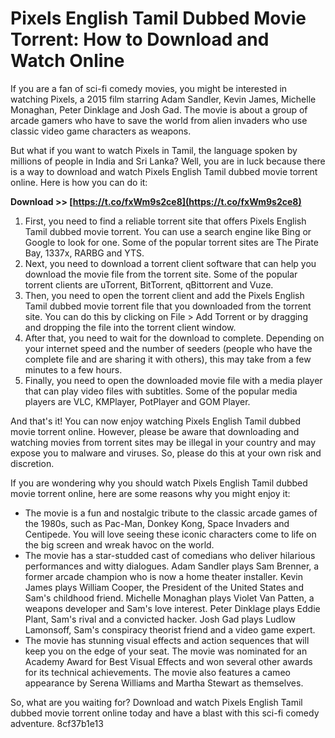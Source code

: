 
 
# Pixels English Tamil Dubbed Movie Torrent: How to Download and Watch Online
 
If you are a fan of sci-fi comedy movies, you might be interested in watching Pixels, a 2015 film starring Adam Sandler, Kevin James, Michelle Monaghan, Peter Dinklage and Josh Gad. The movie is about a group of arcade gamers who have to save the world from alien invaders who use classic video game characters as weapons.
 
But what if you want to watch Pixels in Tamil, the language spoken by millions of people in India and Sri Lanka? Well, you are in luck because there is a way to download and watch Pixels English Tamil dubbed movie torrent online. Here is how you can do it:
 
**Download >> [https://t.co/fxWm9s2ce8](https://t.co/fxWm9s2ce8)**


 
1. First, you need to find a reliable torrent site that offers Pixels English Tamil dubbed movie torrent. You can use a search engine like Bing or Google to look for one. Some of the popular torrent sites are The Pirate Bay, 1337x, RARBG and YTS.
2. Next, you need to download a torrent client software that can help you download the movie file from the torrent site. Some of the popular torrent clients are uTorrent, BitTorrent, qBittorrent and Vuze.
3. Then, you need to open the torrent client and add the Pixels English Tamil dubbed movie torrent file that you downloaded from the torrent site. You can do this by clicking on File > Add Torrent or by dragging and dropping the file into the torrent client window.
4. After that, you need to wait for the download to complete. Depending on your internet speed and the number of seeders (people who have the complete file and are sharing it with others), this may take from a few minutes to a few hours.
5. Finally, you need to open the downloaded movie file with a media player that can play video files with subtitles. Some of the popular media players are VLC, KMPlayer, PotPlayer and GOM Player.

And that's it! You can now enjoy watching Pixels English Tamil dubbed movie torrent online. However, please be aware that downloading and watching movies from torrent sites may be illegal in your country and may expose you to malware and viruses. So, please do this at your own risk and discretion.
  
If you are wondering why you should watch Pixels English Tamil dubbed movie torrent online, here are some reasons why you might enjoy it:

- The movie is a fun and nostalgic tribute to the classic arcade games of the 1980s, such as Pac-Man, Donkey Kong, Space Invaders and Centipede. You will love seeing these iconic characters come to life on the big screen and wreak havoc on the world.
- The movie has a star-studded cast of comedians who deliver hilarious performances and witty dialogues. Adam Sandler plays Sam Brenner, a former arcade champion who is now a home theater installer. Kevin James plays William Cooper, the President of the United States and Sam's childhood friend. Michelle Monaghan plays Violet Van Patten, a weapons developer and Sam's love interest. Peter Dinklage plays Eddie Plant, Sam's rival and a convicted hacker. Josh Gad plays Ludlow Lamonsoff, Sam's conspiracy theorist friend and a video game expert.
- The movie has stunning visual effects and action sequences that will keep you on the edge of your seat. The movie was nominated for an Academy Award for Best Visual Effects and won several other awards for its technical achievements. The movie also features a cameo appearance by Serena Williams and Martha Stewart as themselves.

So, what are you waiting for? Download and watch Pixels English Tamil dubbed movie torrent online today and have a blast with this sci-fi comedy adventure.
 8cf37b1e13
 
